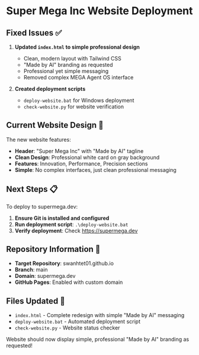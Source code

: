 # Super Mega Inc Website Deployment

## Fixed Issues ✅

1. **Updated `index.html` to simple professional design**
   - Clean, modern layout with Tailwind CSS
   - "Made by AI" branding as requested
   - Professional yet simple messaging
   - Removed complex MEGA Agent OS interface

2. **Created deployment scripts**
   - `deploy-website.bat` for Windows deployment
   - `check-website.py` for website verification

## Current Website Design 🎨

The new website features:
- **Header**: "Super Mega Inc" with "Made by AI" tagline
- **Clean Design**: Professional white card on gray background
- **Features**: Innovation, Performance, Precision sections
- **Simple**: No complex interfaces, just clean professional messaging

## Next Steps 📋

To deploy to supermega.dev:

1. **Ensure Git is installed and configured**
2. **Run deployment script**: `.\deploy-website.bat`
3. **Verify deployment**: Check https://supermega.dev

## Repository Information 📁

- **Target Repository**: swanhtet01.github.io
- **Branch**: main
- **Domain**: supermega.dev
- **GitHub Pages**: Enabled with custom domain

## Files Updated 📝

- `index.html` - Complete redesign with simple "Made by AI" messaging
- `deploy-website.bat` - Automated deployment script
- `check-website.py` - Website status checker

Website should now display simple, professional "Made by AI" branding as requested!
